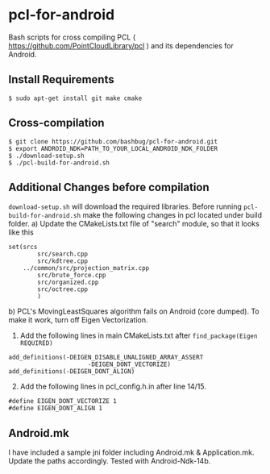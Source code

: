 # pcl-for-android

Bash scripts for cross compiling PCL ( https://github.com/PointCloudLibrary/pcl ) and its dependencies for Android.

## Install Requirements

```
$ sudo apt-get install git make cmake
```
## Cross-compilation

```
$ git clone https://github.com/bashbug/pcl-for-android.git
$ export ANDROID_NDK=PATH_TO_YOUR_LOCAL_ANDROID_NDK_FOLDER
$ ./download-setup.sh
$ ./pcl-build-for-android.sh
```


## Additional Changes before compilation
```download-setup.sh``` will download the required libraries. Before running ```pcl-build-for-android.sh``` make the following changes in pcl located under build folder. 
a) Update the CMakeLists.txt file of "search" module, so that it looks like this 
```
set(srcs
        src/search.cpp
        src/kdtree.cpp
	../common/src/projection_matrix.cpp
        src/brute_force.cpp
        src/organized.cpp
        src/octree.cpp
        )
```

b) PCL's MovingLeastSquares algorithm fails on Android (core dumped). To make it work, turn off Eigen Vectorization.
1. Add the following lines in main CMakeLists.txt after ```find_package(Eigen REQUIRED)```


```
add_definitions(-DEIGEN_DISABLE_UNALIGNED_ARRAY_ASSERT 
                      -DEIGEN_DONT_VECTORIZE) 
add_definitions(-DEIGEN_DONT_ALIGN)
```

2. Add the following lines in pcl_config.h.in after line 14/15. 
```
#define EIGEN_DONT_VECTORIZE 1 
#define EIGEN_DONT_ALIGN 1 
```

## Android.mk 

I have included a sample jni folder including Android.mk & Application.mk. Update the paths accordingly. Tested with Android-Ndk-14b. 
